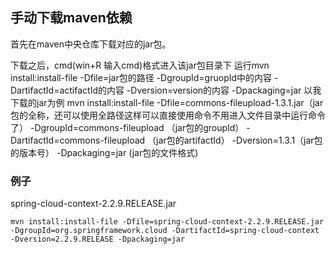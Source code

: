 ## 手动下载maven依赖

首先在maven中央仓库下载对应的jar包。

下载之后，cmd(win+R 输入cmd)格式进入该jar包目录下
运行mvn install:install-file -Dfile=jar包的路径 -DgroupId=gruopId中的内容 -DartifactId=actifactId的内容 -Dversion=version的内容 -Dpackaging=jar
以我下载的jar为例
mvn install:install-file
-Dfile=commons-fileupload-1.3.1.jar（jar包的全称，还可以使用全路径这样可以直接使用命令不用进入文件目录中运行命令了）
-DgroupId=commons-fileupload （jar包的groupId）
-DartifactId=commons-fileupload （jar包的artifactId）
-Dversion=1.3.1（jar包的版本号）
-Dpackaging=jar (jar包的文件格式)

### 例子

spring-cloud-context-2.2.9.RELEASE.jar

```
mvn install:install-file -Dfile=spring-cloud-context-2.2.9.RELEASE.jar -DgroupId=org.springframework.cloud -DartifactId=spring-cloud-context -Dversion=2.2.9.RELEASE -Dpackaging=jar
```

